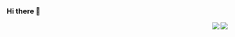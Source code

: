 ### Hi there 👋

<!--
**adil-uddin/adil-uddin** is a ✨ _special_ ✨ repository because its `README.md` (this file) appears on your GitHub profile.

Here are some ideas to get you started:

- 🔭 I’m currently working on ...
- 🌱 I’m currently learning ...
- 👯 I’m looking to collaborate on ...
- 🤔 I’m looking for help with ...
- 💬 Ask me about ...
- 📫 How to reach me: ...
- 😄 Pronouns: ...
- ⚡ Fun fact: ...
[![Contribution Stats](https://github-contribution-stats.vercel.app/api/?username=adil-uddin)](https://github.com/LordDashMe/github-contribution-stats/)
![Adils's github stats](https://github-readme-stats.vercel.app/api?username=adil-uddin&count_private=true&show_icons=true&theme=radical&hide=stars)
[![Top Langs](https://github-readme-stats.vercel.app/api/top-langs/?username=adil-uddin)](https://github.com/anuraghazra/github-readme-stats)
-->

<a href="https://github.com/anuraghazra/github-readme-stats">
  <img align="right" src="https://github-readme-stats.vercel.app/api/pin/?username=anuraghazra&repo=github-readme-stats" />
</a>
<a href="https://github.com/anuraghazra/github-readme-stats">
  <img align="right" src="https://github-readme-stats.vercel.app/api/top-langs/?username=adil-uddin" />
</a>
